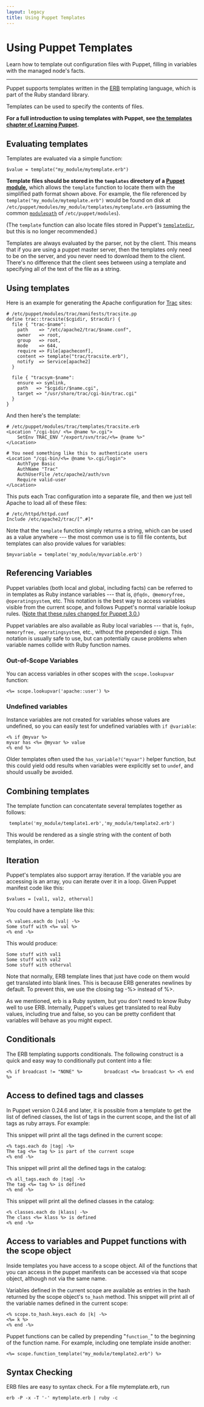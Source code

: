 ```yaml
---
layout: legacy
title: Using Puppet Templates
---
```


Using Puppet Templates
======================

Learn how to template out configuration files with Puppet, filling in variables
with the managed node's facts.

[lptemplates]: /learning/templates.html
[modules]: /puppet/2.7/reference/modules_fundamentals.html

* * *

Puppet supports templates written in the
[ERB](http://www.ruby-doc.org/stdlib/libdoc/erb/rdoc/) templating language, which is
part of the Ruby standard library.

Templates can be used to specify the contents of files. 

**For a full introduction to using templates with Puppet, see [the templates chapter of Learning Puppet][lptemplates].**

## Evaluating templates

Templates are evaluated via a simple function:

    $value = template("my_module/mytemplate.erb")

**Template files should be stored in the `templates` directory of a [Puppet module][modules],** which allows the `template` function to locate them with the simplified path format shown above. For example, the file referenced by `template("my_module/mytemplate.erb")` would be found on disk at `/etc/puppet/modules/my_module/templates/mytemplate.erb` (assuming the common [`modulepath`](/references/latest/configuration.html#modulepath) of `/etc/puppet/modules`).

(The `template` function can also locate files stored in Puppet's [`templatedir`](/references/latest/configuration.html#templatedir), but this is no longer recommended.) 

Templates are always evaluated by the parser, not by the client.
This means that if you are using a puppet master server, then the templates
only need to be on the server, and you never need to download them
to the client. There's no difference that the client sees between using a
template and specifying all of the text of the file as a string. 

## Using templates

Here is an example for generating the Apache configuration for
[Trac](http://trac.edgewall.org/) sites:

    # /etc/puppet/modules/trac/manifests/tracsite.pp
    define trac::tracsite($cgidir, $tracdir) {
      file { "trac-$name":
        path    => "/etc/apache2/trac/$name.conf",
        owner   => root,
        group   => root,
        mode    => 644,
        require => File[apacheconf],
        content => template("trac/tracsite.erb"),
        notify  => Service[apache2]
      }

      file { "tracsym-$name":
        ensure => symlink,
        path   => "$cgidir/$name.cgi",
        target => "/usr/share/trac/cgi-bin/trac.cgi"
      }
    }

And then here's the template:

    # /etc/puppet/modules/trac/templates/tracsite.erb
    <Location "/cgi-bin/ <%= @name %>.cgi">
        SetEnv TRAC_ENV "/export/svn/trac/<%= @name %>"
    </Location>

    # You need something like this to authenticate users
    <Location "/cgi-bin/<%= @name %>.cgi/login">
        AuthType Basic
        AuthName "Trac"
        AuthUserFile /etc/apache2/auth/svn
        Require valid-user
    </Location>

This puts each Trac configuration into a separate
file, and then we just tell Apache to load all of these files:

    # /etc/httpd/httpd.conf
    Include /etc/apache2/trac/[^.#]*


Note that the `template` function simply returns a string, which can be used as a value anywhere --- the most common use is to fill file contents, but templates can also provide values for variables:

    $myvariable = template('my_module/myvariable.erb')

## Referencing Variables

Puppet variables (both local and global, including facts) can be referred to in templates as Ruby instance variables --- that is, `@fqdn, @memoryfree, @operatingsystem`, etc. This notation is the best way to access variables visible from the current scope, and follows Puppet's normal variable lookup rules. ([Note that these rules changed for Puppet 3.0.](/guides/scope_and_puppet.html))

Puppet variables are also available as Ruby local variables --- that is, `fqdn, memoryfree, operatingsystem`, etc., without the prepended `@` sign. This notation is usually safe to use, but can potentially cause problems when variable names collide with Ruby function names. 


### Out-of-Scope Variables

You can access variables in other scopes with the `scope.lookupvar` function:

    <%= scope.lookupvar('apache::user') %>

### Undefined variables

Instance variables are not created for variables whose values are undefined, so you can easily test for undefined variables with `if @variable`:

    <% if @myvar %>
    myvar has <%= @myvar %> value
    <% end %>

Older templates often used the `has_variable?("myvar")` helper function, but this could yield odd results when variables were explicitly set to `undef`, and should usually be avoided.


## Combining templates

The template function can concatentate several templates together as follows:

     template('my_module/template1.erb','my_module/template2.erb')

This would be rendered as a single string with the content of both templates, in order.

## Iteration

Puppet's templates also support array iteration. If the variable you are
accessing is an array, you can iterate over it in a loop. Given Puppet manifest
code like this:

    $values = [val1, val2, otherval]

You could have a template like this:

    <% values.each do |val| -%>
    Some stuff with <%= val %>
    <% end -%>

This would produce:

    Some stuff with val1
    Some stuff with val2
    Some stuff with otherval

Note that normally, ERB template lines that just have code on them
would get translated into blank lines.  This is because ERB generates
newlines by default.  To prevent this, we use the closing tag -%> instead of %>.

As we mentioned, erb is a Ruby system, but you don't need to know Ruby
well to use ERB.   Internally, Puppet's values get translated to real Ruby values,
including true and false, so you can be pretty confident that
variables will behave as you might expect.

## Conditionals

The ERB templating supports conditionals.  The following construct is
a quick and easy way to conditionally put content into a file:

    <% if broadcast != "NONE" %>        broadcast <%= broadcast %> <% end %>

## Access to defined tags and classes

In Puppet version 0.24.6 and later, it is possible from a template
to get the list of defined classes, the list of tags in the current
scope, and the list of all tags as ruby arrays. For example:

This snippet will print all the tags defined in the current scope:

    <% tags.each do |tag| -%>
    The tag <%= tag %> is part of the current scope
    <% end -%>

This snippet will print all the defined tags in the catalog:

    <% all_tags.each do |tag| -%>
    The tag <%= tag %> is defined
    <% end -%>

This snippet will print all the defined classes in the catalog:

    <% classes.each do |klass| -%>
    The class <%= klass %> is defined
    <% end -%>

## Access to variables and Puppet functions with the scope object

Inside templates you have access to a scope object. All of the functions that you can access in the puppet manifests can be accessed via that scope object, although not via the same name.

Variables defined in the current scope are available as entries in the hash returned by the scope object's `to_hash` method. This snippet will print all of the variable names defined in the current scope:

    <% scope.to_hash.keys.each do |k| -%>
    <%= k %>
    <% end -%>

Puppet functions can be called by prepending "`function_`" to the beginning of the function name. For example, including one template inside another:

    <%= scope.function_template("my_module/template2.erb") %>

## Syntax Checking

ERB files are easy to syntax check. For a file mytemplate.erb, run

    erb -P -x -T '-' mytemplate.erb | ruby -c

